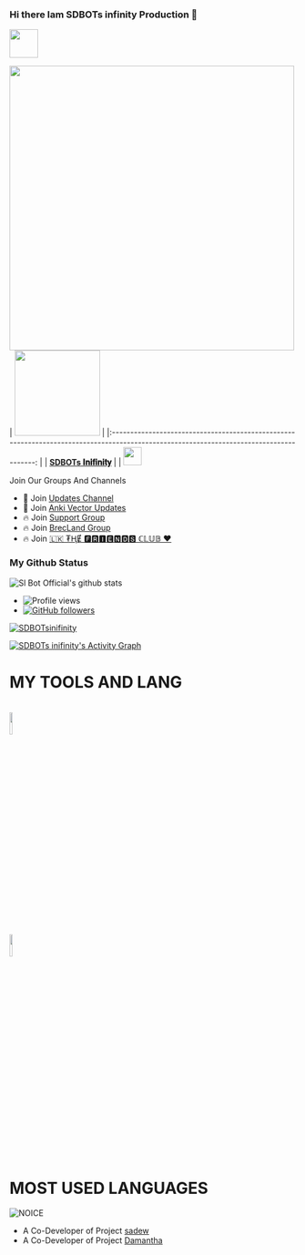 ### Hi there Iam SDBOTs infinity Production 👋


<img src="https://camo.githubusercontent.com/2c8b3670d933220ae3c023fa1d568682975cce3f10799d0d3ff5ecac394b4ee8/68747470733a2f2f6d656469612e67697068792e636f6d2f6d656469612f31326f75664342304d795a31476f2f67697068792e676966" width="50px">

<a href="https://t.me/SDBOTs_inifinity"><img align='centre' src='https://telegra.ph/file/d5000b20e7d7036106c6e.jpg' width='500"'> </a>
|  <a href="https://t.me/darkridersslk/"><img src="https://icon-library.net//images/icon-programmer/icon-programmer-14.jpg" width="150px" height="150px" /></a> |
|:---------------------------------------------------------------------------------------------------------------------------------------: |
|       **[SDBOTs 𝐈𝐧𝐢𝐟𝐢𝐧𝐢𝐭𝐲](https://t.me/SDBOTs_inifinity/)**                                                                                |
| <a href="https://github.com/SDBOTsinifinity"><img src="https://cdn.iconscout.com/icon/free/png-256/github-108-438008.png" width="32px" height="32px"></a> 


Join Our Groups And Channels <br>
- 📢 Join [Updates Channel](https://t.me/SDBOTs_inifinity)
- 📢 Join [Anki Vector Updates](https://t.me/ankivectorUpdates)
- 🔥 Join [Support Group](https://t.me/SDBOTz)
- 🔥 Join [BrecLand Group](https://t.me/SLTBrecLand)
- 🔥 Join [🇱🇰 ₮ⱧɆ 🅵🆁🅸🅴🅽🅳🆂 ℂ𝕃𝕌𝔹 ♥️](https://t.me/joingrouplk)



### My Github Status
![Sl Bot Official's github stats](https://github-readme-stats.vercel.app/api?username=SDBOTsinifinity&show_icons=true&theme=midnight-purple)
- ![Profile views](https://gpvc.arturio.dev/SDBOTsinifinity)
- [![GitHub followers](https://img.shields.io/github/followers/SDBOTsinifinity.svg?style=social&label=Follow&maxAge=2592000)](https://github.com/SDBOTsinifinity?tab=followers)



<p align="left"> <a target="_blank" href="https://github.com/ryo-ma/github-profile-trophy"><img src="https://github-profile-trophy.vercel.app/?username=SDBOTsinifinity&theme=alduin" alt="SDBOTsinifinity" /></a> </p>


<a href="https://github.com/SDBOTsinifinity"><img alt="SDBOTs inifinity's Activity Graph" src="https://activity-graph.herokuapp.com/graph?username=SDBOTsinifinity&bg_color=1F222E&color=F8D866&line=F85D7F&point=FFFFFF&hide_border=true" /></a>






# MY TOOLS AND LANG

<p align ="left">
  <br />
  <code><img width="10%"   src="https://www.vectorlogo.zone/logos/python/python-ar21.svg"></code>
  <br /
  <code><img width="10%"  src="https://www.vectorlogo.zone/logos/github/github-ar21.svg"></code>
  <br>
</p>  



# MOST USED LANGUAGES
![NOICE](https://github-readme-stats.vercel.app/api/top-langs/?username=SDBOTsinifinity&theme=dark&show_icons=true)

- A Co-Developer of Project [sadew](https://github.com/sadew451)
- A Co-Developer of Project [Damantha](https://github.com/Damantha126)
